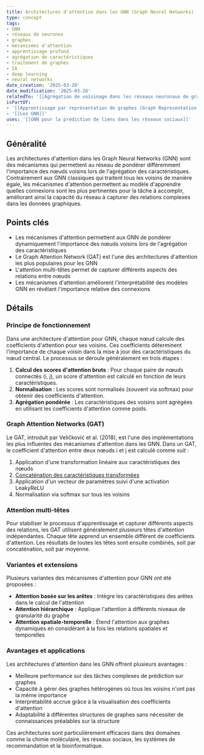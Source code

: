 ```yaml
---
title: Architectures d'attention dans les GNN (Graph Neural Networks)
type: concept
tags:
- GNN
- réseaux de neurones
- graphes
- mécanismes d'attention
- apprentissage profond
- agrégation de caractéristiques
- traitement de graphes
- IA
- deep learning
- neural networks
date_creation: '2025-03-28'
date_modification: '2025-03-28'
relatedTo: '[[Agrégation de voisinage dans les réseaux neuronaux de graphes]]'
isPartOf:
- '[[Apprentissage par représentation de graphes (Graph Representation Learning)]]'
- '[[Les GNN]]'
uses: '[[GNN pour la prédiction de liens dans les réseaux sociaux]]'
---
```

## Généralité

Les architectures d'attention dans les Graph Neural Networks (GNN) sont des mécanismes qui permettent au réseau de pondérer différemment l'importance des nœuds voisins lors de l'agrégation des caractéristiques. Contrairement aux GNN classiques qui traitent tous les voisins de manière égale, les mécanismes d'attention permettent au modèle d'apprendre quelles connexions sont les plus pertinentes pour la tâche à accomplir, améliorant ainsi la capacité du réseau à capturer des relations complexes dans les données graphiques.

## Points clés

- Les mécanismes d'attention permettent aux GNN de pondérer dynamiquement l'importance des nœuds voisins lors de l'agrégation des caractéristiques
- Le Graph Attention Network (GAT) est l'une des architectures d'attention les plus populaires pour les GNN
- L'attention multi-têtes permet de capturer différents aspects des relations entre nœuds
- Les mécanismes d'attention améliorent l'interprétabilité des modèles GNN en révélant l'importance relative des connexions

## Détails

### Principe de fonctionnement

Dans une architecture d'attention pour GNN, chaque nœud calcule des coefficients d'attention pour ses voisins. Ces coefficients déterminent l'importance de chaque voisin dans la mise à jour des caractéristiques du nœud central. Le processus se déroule généralement en trois étapes :

1. **Calcul des scores d'attention bruts** : Pour chaque paire de nœuds connectés (i, j), un score d'attention est calculé en fonction de leurs caractéristiques.
2. **Normalisation** : Les scores sont normalisés (souvent via softmax) pour obtenir des coefficients d'attention.
3. **Agrégation pondérée** : Les caractéristiques des voisins sont agrégées en utilisant les coefficients d'attention comme poids.

### Graph Attention Networks (GAT)

Le GAT, introduit par Veličković et al. (2018), est l'une des implémentations les plus influentes des mécanismes d'attention dans les GNN. Dans un GAT, le coefficient d'attention entre deux nœuds i et j est calculé comme suit :

1. Application d'une transformation linéaire aux caractéristiques des nœuds
2. [Concaténation des caractéristiques transformées](https://fr.wikipedia.org/wiki/Concaténation_des_caractéristiques_transformées)
3. Application d'un vecteur de paramètres suivi d'une activation LeakyReLU
4. Normalisation via softmax sur tous les voisins

### Attention multi-têtes

Pour stabiliser le processus d'apprentissage et capturer différents aspects des relations, les GAT utilisent généralement plusieurs têtes d'attention indépendantes. Chaque tête apprend un ensemble différent de coefficients d'attention. Les résultats de toutes les têtes sont ensuite combinés, soit par concaténation, soit par moyenne.

### Variantes et extensions

Plusieurs variantes des mécanismes d'attention pour GNN ont été proposées :

- **Attention basée sur les arêtes** : Intègre les caractéristiques des arêtes dans le calcul de l'attention
- **Attention hiérarchique** : Applique l'attention à différents niveaux de granularité du graphe
- **Attention spatiale-temporelle** : Étend l'attention aux graphes dynamiques en considérant à la fois les relations spatiales et temporelles

### Avantages et applications

Les architectures d'attention dans les GNN offrent plusieurs avantages :
- Meilleure performance sur des tâches complexes de prédiction sur graphes
- Capacité à gérer des graphes hétérogènes où tous les voisins n'ont pas la même importance
- Interprétabilité accrue grâce à la visualisation des coefficients d'attention
- Adaptabilité à différentes structures de graphes sans nécessiter de connaissances préalables sur la structure

Ces architectures sont particulièrement efficaces dans des domaines comme la chimie moléculaire, les réseaux sociaux, les systèmes de recommandation et la bioinformatique.